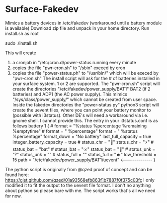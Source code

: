 # Surface-Fakedev
Mimics a battery devices in /etc/fakedev (workaround until a battery module is available)
Download zip file and unpack in your home directory. Run install.sh as root

sudo ./install.sh

This will create
1. a cronjob in "/etc/cron.d/power-status running every minute
2. copies the file "pwr-cron.sh" to "/sbin" execed by cron
3. copies the file "power-status.ph" to "/usr/bin/" which will be execed
by "pwr-cron.sh"
The install script will ask for the # of batteries installed in your surface system. 1 or 2 are supported.
The "pwr-cron.sh" script will create the directories "/etc/fakedev/power_supply/BAT1" BAT2 (if 2 batteries)
and ADP1 (the AC power supply). This mimics "/sys/class/power_supply/" which cannot be created from user space.
Inside the fakedev directories the "power-status.py" python3 script will create the uevent files, where you
can point your battery monitor to (possible with i3status). Other DE's will need a workaround via i.e. gnome shell.
I cannot provide this. The entry in your i3status.conf is as follows
battery 1 { 
        # format = "%status %percentage %remaining %emptytime"
        # format = " %percentage"
        format = " %status %percentage"
        format_down = "No battery"
        last_full_capacity = true
        integer_battery_capacity = true
        # status_chr = ""
        status_chr = "⚡"
        # status_bat = "bat"
        # status_bat = "☉"
        status_bat = "" 
        # status_unk = "?"
        status_unk = ""
        # status_full = ""
        status_full = "☻" 
        low_threshold = 15
        path = "/etc/fakedev/power_supply/BAT1/uevent"  <-------------
}

The python script is originally from @qzed proof of concept and can be found here:
https://gist.github.com/qzed/01a93568efb863f1b7887f0f375c03fc
I only modified it to fit the output to the uevent file format. I don't no anything about python
so please bare with me. The script works that's all we need for now.
